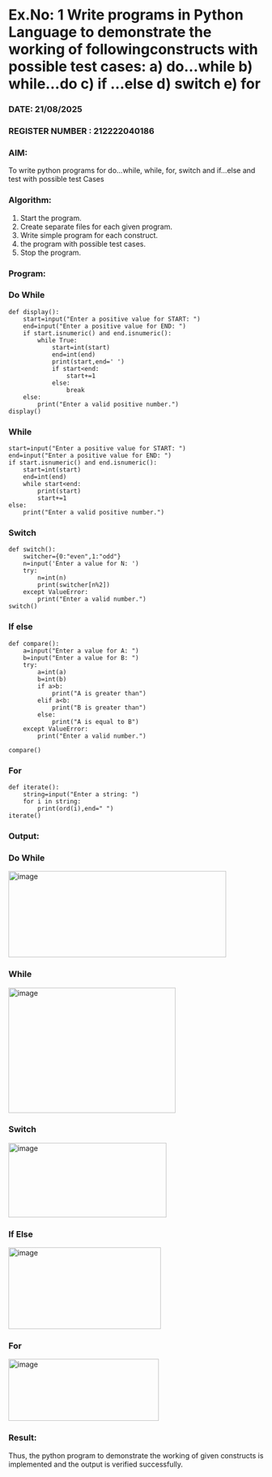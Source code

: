 # Ex.No: 1 Write programs in Python Language to demonstrate the working of followingconstructs with possible test cases: a) do…while b) while…do c) if …else d) switch e) for 

### DATE: 21/08/2025                                                                        
### REGISTER NUMBER : 212222040186

### AIM:  
To write python programs for do…while, while, for, switch and if…else and test with possible test 
Cases 

### Algorithm:
1. Start the program.
2. Create separate files for each given program.
3. Write simple program for each construct.
4.  the program with possible test cases.
5. Stop the program.
### Program:
### Do While
```
def display():
    start=input("Enter a positive value for START: ")
    end=input("Enter a positive value for END: ")
    if start.isnumeric() and end.isnumeric():
        while True:
            start=int(start)
            end=int(end)
            print(start,end=' ')
            if start<end:
                start+=1
            else:
                break
    else:
        print("Enter a valid positive number.")
display()
```
### While
```
start=input("Enter a positive value for START: ")
end=input("Enter a positive value for END: ")
if start.isnumeric() and end.isnumeric():
    start=int(start)
    end=int(end)
    while start<end:
        print(start)
        start+=1
else:
    print("Enter a valid positive number.")
```
### Switch
```
def switch():
    switcher={0:"even",1:"odd"}
    n=input('Enter a value for N: ')
    try:
        n=int(n)
        print(switcher[n%2])
    except ValueError:
        print("Enter a valid number.")
switch()
```
### If else
```
def compare():
    a=input("Enter a value for A: ")
    b=input("Enter a value for B: ")
    try:
        a=int(a)
        b=int(b)
        if a>b:
            print("A is greater than")
        elif a<b:
            print("B is greater than")
        else:
            print("A is equal to B")
    except ValueError:
        print("Enter a valid number.")

compare()
```
### For
```
def iterate():
    string=input("Enter a string: ") 
    for i in string:
        print(ord(i),end=" ")
iterate()
```
### Output:
### Do While
<img width="430" height="170" alt="image" src="https://github.com/user-attachments/assets/6f75dd75-56e3-4c9f-872e-cc06b06c04a1" />

### While
<img width="330" height="247" alt="image" src="https://github.com/user-attachments/assets/c59c04aa-108d-47f1-a3fd-af7c6a99fca3" />

### Switch
<img width="312" height="147" alt="image" src="https://github.com/user-attachments/assets/fba86a5a-9048-4141-806c-7fee2dcddf6f" />

### If Else
<img width="301" height="161" alt="image" src="https://github.com/user-attachments/assets/8469c712-f82d-4f93-9769-8f43b62c5dd6" />

### For
<img width="297" height="122" alt="image" src="https://github.com/user-attachments/assets/f324141c-bc47-466a-befb-e4e5d14f6084" />

### Result:
Thus, the python program to demonstrate the working of given constructs is implemented and the output is verified successfully.


